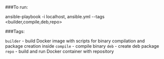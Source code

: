 ###To run:

ansible-playbook -i localhost, ansible.yml --tags <builder,compile,deb,repo>

###Tags:

`builder` - build Docker image with scripts for binary compilation and package creation inside
`compile` - compile binary
`deb` - create deb package
`repo` - build and run Docker container with repository
